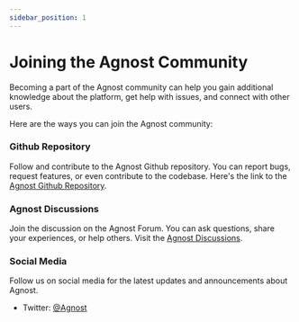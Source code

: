 ```yaml
---
sidebar_position: 1
---
```


# Joining the Agnost Community

Becoming a part of the Agnost community can help you gain additional knowledge
about the platform, get help with issues, and connect with other users.

Here are the ways you can join the Agnost community:

### Github Repository

Follow and contribute to the Agnost Github repository. You can report bugs,
request features, or even contribute to the codebase. Here's the link to the
[Agnost Github Repository](https://github.com/cloud-agnost).

### Agnost Discussions

Join the discussion on the Agnost Forum. You can ask questions, share your
experiences, or help others. Visit the
[Agnost Discussions](https://github.com/orgs/cloud-agnost/discussions).

### Social Media

Follow us on social media for the latest updates and announcements about Agnost.

- Twitter: [@Agnost](https://twitter.com/AgnostDev)
